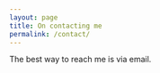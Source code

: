```yaml
---
layout: page
title: On contacting me
permalink: /contact/
---
```


The best way to reach me is via email. 